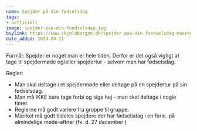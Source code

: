 ```yaml
---
name: Spejder på din fødselsdag 
tags:
- uofficielt
image: spejder-paa-din-foedselsdag.jpg
buylink: https://www.skjoldborgen.dk/spejder-paa-din-foedselsdag-maerket
date_added: 2024-04-11
---
```

Formål: 
Spejder er noget man er hele tiden. Derfor er det også vigtigt at tage til spejdermøde og/eller spejdertur - selvom man har fødselsdag. 

Regler: 
- Man skal deltage i et spejdermøde eller deltage på en spejdertur på sin fødselsdag.
- Man må IKKE bare tage forbi og sige hej - man skal deltage i nogle timer. 
- Reglerne må godt variere fra gruppe til gruppe. 
- Mærket må godt tildeles spejdere der har fødselsdag i en ferie. på almindelige møde-aftner (fx. d. 27 december ) 


